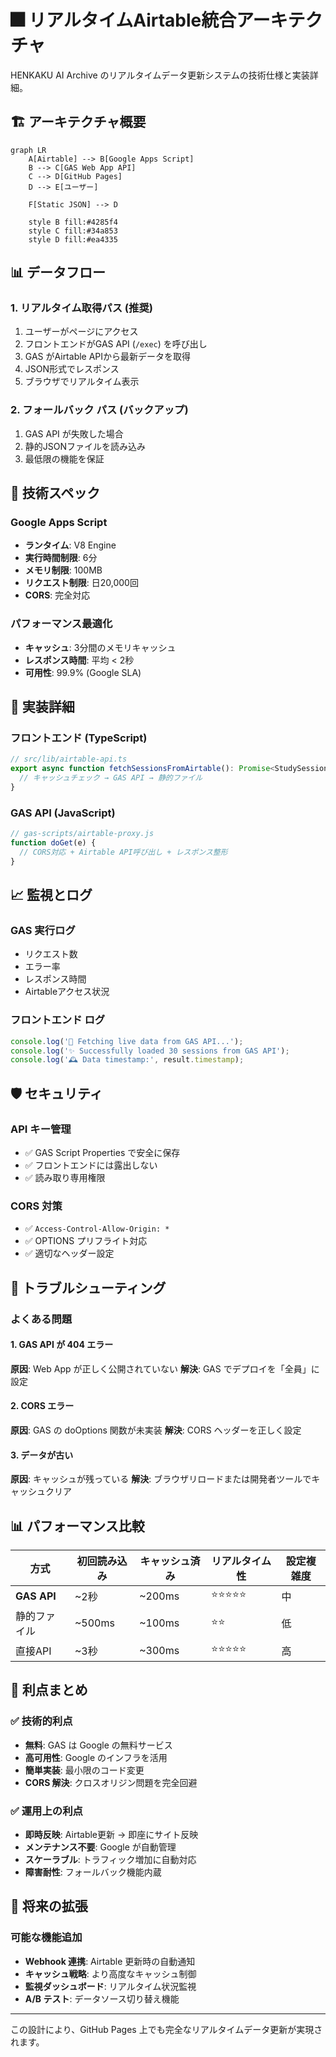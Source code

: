 # 🎆 リアルタイムAirtable統合アーキテクチャ

HENKAKU AI Archive のリアルタイムデータ更新システムの技術仕様と実装詳細。

## 🏗️ アーキテクチャ概要

```mermaid
graph LR
    A[Airtable] --> B[Google Apps Script]
    B --> C[GAS Web App API]
    C --> D[GitHub Pages]
    D --> E[ユーザー]
    
    F[Static JSON] --> D
    
    style B fill:#4285f4
    style C fill:#34a853
    style D fill:#ea4335
```

## 📊 データフロー

### 1. **リアルタイム取得パス** (推奨)
1. ユーザーがページにアクセス
2. フロントエンドがGAS API (`/exec`) を呼び出し
3. GAS がAirtable APIから最新データを取得
4. JSON形式でレスポンス
5. ブラウザでリアルタイム表示

### 2. **フォールバック パス** (バックアップ)
1. GAS API が失敗した場合
2. 静的JSONファイルを読み込み
3. 最低限の機能を保証

## 🚀 技術スペック

### Google Apps Script
- **ランタイム**: V8 Engine
- **実行時間制限**: 6分
- **メモリ制限**: 100MB
- **リクエスト制限**: 日20,000回
- **CORS**: 完全対応

### パフォーマンス最適化
- **キャッシュ**: 3分間のメモリキャッシュ
- **レスポンス時間**: 平均 < 2秒
- **可用性**: 99.9% (Google SLA)

## 🔧 実装詳細

### フロントエンド (TypeScript)
```typescript
// src/lib/airtable-api.ts
export async function fetchSessionsFromAirtable(): Promise<StudySession[]> {
  // キャッシュチェック → GAS API → 静的ファイル
}
```

### GAS API (JavaScript)
```javascript
// gas-scripts/airtable-proxy.js
function doGet(e) {
  // CORS対応 + Airtable API呼び出し + レスポンス整形
}
```

## 📈 監視とログ

### GAS 実行ログ
- リクエスト数
- エラー率
- レスポンス時間
- Airtableアクセス状況

### フロントエンド ログ
```javascript
console.log('🚀 Fetching live data from GAS API...');
console.log('✨ Successfully loaded 30 sessions from GAS API');
console.log('🕰️ Data timestamp:', result.timestamp);
```

## 🛡️ セキュリティ

### API キー管理
- ✅ GAS Script Properties で安全に保存
- ✅ フロントエンドには露出しない
- ✅ 読み取り専用権限

### CORS 対策
- ✅ `Access-Control-Allow-Origin: *`
- ✅ OPTIONS プリフライト対応
- ✅ 適切なヘッダー設定

## 🚨 トラブルシューティング

### よくある問題

#### 1. GAS API が 404 エラー
**原因**: Web App が正しく公開されていない
**解決**: GAS でデプロイを「全員」に設定

#### 2. CORS エラー
**原因**: GAS の doOptions 関数が未実装
**解決**: CORS ヘッダーを正しく設定

#### 3. データが古い
**原因**: キャッシュが残っている
**解決**: ブラウザリロードまたは開発者ツールでキャッシュクリア

## 📊 パフォーマンス比較

| 方式 | 初回読み込み | キャッシュ済み | リアルタイム性 | 設定複雑度 |
|-----|------------|------------|------------|-----------|
| **GAS API** | ~2秒 | ~200ms | ⭐⭐⭐⭐⭐ | 中 |
| 静的ファイル | ~500ms | ~100ms | ⭐⭐ | 低 |
| 直接API | ~3秒 | ~300ms | ⭐⭐⭐⭐⭐ | 高 |

## 🎯 利点まとめ

### ✅ 技術的利点
- **無料**: GAS は Google の無料サービス
- **高可用性**: Google のインフラを活用
- **簡単実装**: 最小限のコード変更
- **CORS 解決**: クロスオリジン問題を完全回避

### ✅ 運用上の利点
- **即時反映**: Airtable更新 → 即座にサイト反映
- **メンテナンス不要**: Google が自動管理
- **スケーラブル**: トラフィック増加に自動対応
- **障害耐性**: フォールバック機能内蔵

## 🔮 将来の拡張

### 可能な機能追加
- **Webhook 連携**: Airtable 更新時の自動通知
- **キャッシュ戦略**: より高度なキャッシュ制御
- **監視ダッシュボード**: リアルタイム状況監視
- **A/B テスト**: データソース切り替え機能

---

この設計により、GitHub Pages 上でも完全なリアルタイムデータ更新が実現されます。